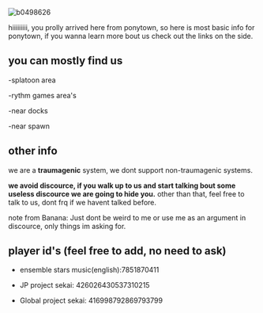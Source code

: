 
![b0498626](https://github.com/sunflowerfield-o/sunflowerfield-o/assets/141857551/602e729c-34a7-4679-85c8-803bf2622ffc) 

hiiiiiiiii, you prolly arrived here from ponytown, so here is most basic info for ponytown, if you wanna learn more bout us check out the links on the side.

## you can mostly find us 
-splatoon area

-rythm games area's

-near docks

-near spawn

## other info
 we are a **traumagenic** system, we dont support non-traumagenic systems.

**we avoid discource, if you walk up to us and start talking bout some useless discource we are going to hide you.**
other than that, feel free to talk to us, dont frq if we havent talked before.

note from Banana: Just dont be weird to me or use me as an argument in discource, only things im asking for.

## **player id's (feel free to add, no need to ask)** 

* ensemble stars music(english):7851870411  

* JP project sekai: 426026430537310215

* Global project sekai: 416998792869793799
